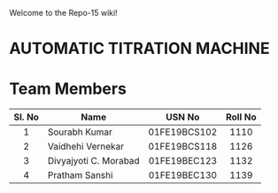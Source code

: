 Welcome to the Repo-15 wiki!
# AUTOMATIC TITRATION MACHINE

# Team Members
|Sl. No|Name|USN No|Roll No|
|:---:|---|:---:|:---:|
|1|Sourabh Kumar|01FE19BCS102|1110|
|2|Vaidhehi Vernekar|01FE19BCS118|1126|
|3|Divyajyoti C. Morabad|01FE19BEC123|1132|
|4|Pratham Sanshi|01FE19BEC130|1139|

